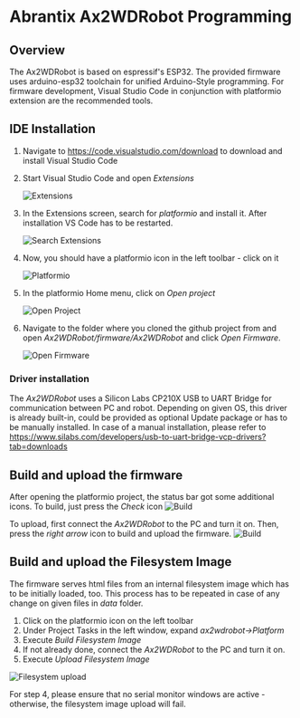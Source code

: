 # Abrantix Ax2WDRobot Programming

## Overview

The Ax2WDRobot is based on espressif's ESP32. The provided firmware uses arduino-esp32 toolchain for unified Arduino-Style programming.
For firmware development, Visual Studio Code in conjunction with platformio extension are the recommended tools.

## IDE Installation

1. Navigate to https://code.visualstudio.com/download to download and install Visual Studio Code 
   
2. Start Visual Studio Code and open *Extensions*
   
   ![Extensions](ide/extensions.png)

3. In the Extensions screen, search for *platformio* and install it. After installation VS Code has to be restarted.

   ![Search Extensions](ide/extensions_platformio.png)

4. Now, you should have a platformio icon in the left toolbar - click on it

   ![Platformio](ide/platformio.png)

5. In the platformio Home menu, click on *Open project*

   ![Open Project](ide/open_project.png)

6. Navigate to the folder where you cloned the github project from and open *Ax2WDRobot/firmware/Ax2WDRobot* and click *Open Firmware*.
 
   ![Open Firmware](ide/open_firmware.png)

### Driver installation
The *Ax2WDRobot* uses a Silicon Labs CP210X USB to UART Bridge for communication between PC and robot. Depending on given OS, this driver is already built-in, could be provided as optional Update package or has to be manually installed. In case of a manual installation, please refer to https://www.silabs.com/developers/usb-to-uart-bridge-vcp-drivers?tab=downloads

## Build and upload the firmware
After opening the platformio project, the status bar got some additional icons.
To build, just press the *Check* icon
![Build](ide/build.png)

To upload, first connect the *Ax2WDRobot* to the PC and turn it on. Then, press the *right arrow* icon to build and upload the firmware.
![Build](ide/upload.png)

## Build and upload the Filesystem Image
The firmware serves html files from an internal filesystem image which has to be initially loaded, too. This process has to be repeated in case of any change on given files in *data* folder.

1. Click on the platformio icon on the left toolbar
2. Under Project Tasks in the left window, expand *ax2wdrobot->Platform*
3. Execute *Build Filesystem Image*
4. If not already done, connect the *Ax2WDRobot* to the PC and turn it on.
5. Execute *Upload Filesystem Image*

![Filesystem upload](ide/filesystem_upload.png)

For step 4, please ensure that no serial monitor windows are active - otherwise, the filesystem image upload will fail.
